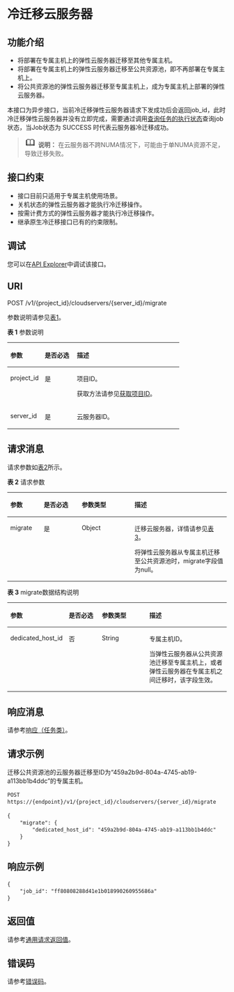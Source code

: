 # 冷迁移云服务器<a name="ecs_02_0207"></a>

## 功能介绍<a name="zh-cn_topic_0092803065_ecs_03_0601_zh-cn_topic_0057973179_section16588975"></a>

-   将部署在专属主机上的弹性云服务器迁移至其他专属主机。
-   将部署在专属主机上的弹性云服务器迁移至公共资源池，即不再部署在专属主机上。
-   将公共资源池的弹性云服务器迁移至专属主机上，成为专属主机上部署的弹性云服务器。

本接口为异步接口，当前冷迁移弹性云服务器请求下发成功后会返回job\_id，此时冷迁移弹性云服务器并没有立即完成，需要通过调用[查询任务的执行状态](查询任务的执行状态.md)查询job状态，当Job状态为 SUCCESS 时代表云服务器冷迁移成功。

>![](public_sys-resources/icon-note.gif) **说明：** 
>在云服务器不跨NUMA情况下，可能由于单NUMA资源不足，导致迁移失败。

## 接口约束<a name="section10197106104013"></a>

-   接口目前只适用于专属主机使用场景。
-   关机状态的弹性云服务器才能执行冷迁移操作。
-   按需计费方式的弹性云服务器才能执行冷迁移操作。
-   继承原生冷迁移接口已有的约束限制。

## 调试<a name="section926243314015"></a>

您可以在[API Explorer](https://apiexplorer.developer.huaweicloud.com/apiexplorer/doc?product=ECS&api=MigrateServer)中调试该接口。

## URI<a name="section48412952"></a>

POST /v1/\{project\_id\}/cloudservers/\{server\_id\}/migrate

参数说明请参见[表1](#table29396722)。

**表 1**  参数说明

<a name="table29396722"></a>
<table><thead align="left"><tr id="row15658103"><th class="cellrowborder" valign="top" width="19.99%" id="mcps1.2.4.1.1"><p id="p60346796"><a name="p60346796"></a><a name="p60346796"></a>参数</p>
</th>
<th class="cellrowborder" valign="top" width="18.67%" id="mcps1.2.4.1.2"><p id="p56252285"><a name="p56252285"></a><a name="p56252285"></a>是否必选</p>
</th>
<th class="cellrowborder" valign="top" width="61.339999999999996%" id="mcps1.2.4.1.3"><p id="p60141268"><a name="p60141268"></a><a name="p60141268"></a>描述</p>
</th>
</tr>
</thead>
<tbody><tr id="row39604502"><td class="cellrowborder" valign="top" width="19.99%" headers="mcps1.2.4.1.1 "><p id="p53848109"><a name="p53848109"></a><a name="p53848109"></a>project_id</p>
</td>
<td class="cellrowborder" valign="top" width="18.67%" headers="mcps1.2.4.1.2 "><p id="p66729601"><a name="p66729601"></a><a name="p66729601"></a>是</p>
</td>
<td class="cellrowborder" valign="top" width="61.339999999999996%" headers="mcps1.2.4.1.3 "><p id="p37593705"><a name="p37593705"></a><a name="p37593705"></a>项目ID。</p>
<p id="p1180512217438"><a name="p1180512217438"></a><a name="p1180512217438"></a>获取方法请参见<a href="获取项目ID.md">获取项目ID</a>。</p>
</td>
</tr>
<tr id="row59061958"><td class="cellrowborder" valign="top" width="19.99%" headers="mcps1.2.4.1.1 "><p id="p19289328"><a name="p19289328"></a><a name="p19289328"></a>server_id</p>
</td>
<td class="cellrowborder" valign="top" width="18.67%" headers="mcps1.2.4.1.2 "><p id="p18931763"><a name="p18931763"></a><a name="p18931763"></a>是</p>
</td>
<td class="cellrowborder" valign="top" width="61.339999999999996%" headers="mcps1.2.4.1.3 "><p id="p57077814"><a name="p57077814"></a><a name="p57077814"></a><span id="text1243755612246"><a name="text1243755612246"></a><a name="text1243755612246"></a>云服务器</span>ID。</p>
</td>
</tr>
</tbody>
</table>

## 请求消息<a name="section33063388"></a>

请求参数如[表2](#table6742880)所示。

**表 2**  请求参数

<a name="table6742880"></a>
<table><thead align="left"><tr id="row13072760"><th class="cellrowborder" valign="top" width="15.229999999999999%" id="mcps1.2.5.1.1"><p id="p52260639"><a name="p52260639"></a><a name="p52260639"></a>参数</p>
</th>
<th class="cellrowborder" valign="top" width="17.29%" id="mcps1.2.5.1.2"><p id="p5253358"><a name="p5253358"></a><a name="p5253358"></a>是否必选</p>
</th>
<th class="cellrowborder" valign="top" width="24.060000000000002%" id="mcps1.2.5.1.3"><p id="p22868878"><a name="p22868878"></a><a name="p22868878"></a>参数类型</p>
</th>
<th class="cellrowborder" valign="top" width="43.419999999999995%" id="mcps1.2.5.1.4"><p id="p40439847"><a name="p40439847"></a><a name="p40439847"></a>描述</p>
</th>
</tr>
</thead>
<tbody><tr id="row54402144"><td class="cellrowborder" valign="top" width="15.229999999999999%" headers="mcps1.2.5.1.1 "><p id="p44497505"><a name="p44497505"></a><a name="p44497505"></a>migrate</p>
</td>
<td class="cellrowborder" valign="top" width="17.29%" headers="mcps1.2.5.1.2 "><p id="p47528147"><a name="p47528147"></a><a name="p47528147"></a>是</p>
</td>
<td class="cellrowborder" valign="top" width="24.060000000000002%" headers="mcps1.2.5.1.3 "><p id="p24574685"><a name="p24574685"></a><a name="p24574685"></a>Object</p>
</td>
<td class="cellrowborder" valign="top" width="43.419999999999995%" headers="mcps1.2.5.1.4 "><p id="p63988077"><a name="p63988077"></a><a name="p63988077"></a>迁移云服务器，详情请参见<a href="#table7657338">表3</a>。</p>
<p id="p069552312476"><a name="p069552312476"></a><a name="p069552312476"></a>将弹性云服务器从专属主机迁移至公共资源池时，migrate字段值为null。</p>
</td>
</tr>
</tbody>
</table>

**表 3**  migrate数据结构说明

<a name="table7657338"></a>
<table><thead align="left"><tr id="row17725233"><th class="cellrowborder" valign="top" width="15.229999999999999%" id="mcps1.2.5.1.1"><p id="p212320319517"><a name="p212320319517"></a><a name="p212320319517"></a>参数</p>
</th>
<th class="cellrowborder" valign="top" width="17.29%" id="mcps1.2.5.1.2"><p id="p141231538517"><a name="p141231538517"></a><a name="p141231538517"></a>是否必选</p>
</th>
<th class="cellrowborder" valign="top" width="24.25%" id="mcps1.2.5.1.3"><p id="p01231137517"><a name="p01231137517"></a><a name="p01231137517"></a>参数类型</p>
</th>
<th class="cellrowborder" valign="top" width="43.230000000000004%" id="mcps1.2.5.1.4"><p id="p101231038519"><a name="p101231038519"></a><a name="p101231038519"></a>描述</p>
</th>
</tr>
</thead>
<tbody><tr id="row4862529914328"><td class="cellrowborder" valign="top" width="15.229999999999999%" headers="mcps1.2.5.1.1 "><p id="p39963283143216"><a name="p39963283143216"></a><a name="p39963283143216"></a>dedicated_host_id</p>
</td>
<td class="cellrowborder" valign="top" width="17.29%" headers="mcps1.2.5.1.2 "><p id="p6216169514328"><a name="p6216169514328"></a><a name="p6216169514328"></a>否</p>
</td>
<td class="cellrowborder" valign="top" width="24.25%" headers="mcps1.2.5.1.3 "><p id="p193254814328"><a name="p193254814328"></a><a name="p193254814328"></a>String</p>
</td>
<td class="cellrowborder" valign="top" width="43.230000000000004%" headers="mcps1.2.5.1.4 "><p id="p10407151510462"><a name="p10407151510462"></a><a name="p10407151510462"></a>专属主机ID。</p>
<p id="p2231868514328"><a name="p2231868514328"></a><a name="p2231868514328"></a>当弹性云服务器从公共资源池迁移至专属主机上，或者弹性云服务器在专属主机之间迁移时，该字段生效。</p>
</td>
</tr>
</tbody>
</table>

## 响应消息<a name="section29135036"></a>

请参考[响应（任务类）](响应（任务类）.md)。

## 请求示例<a name="section1791154205019"></a>

迁移公共资源池的云服务器迁移至ID为“459a2b9d-804a-4745-ab19-a113bb1b4ddc”的专属主机。

```
POST https://{endpoint}/v1/{project_id}/cloudservers/{server_id}/migrate

{
    "migrate": {
        "dedicated_host_id": "459a2b9d-804a-4745-ab19-a113bb1b4ddc"
    }
}
```

## 响应示例<a name="section20192755104713"></a>

```
{    
    "job_id": "ff80808288d41e1b018990260955686a" 
}
```

## 返回值<a name="section27037160"></a>

请参考[通用请求返回值](通用请求返回值.md)。

## 错误码<a name="section85821649202813"></a>

请参考[错误码](错误码.md)。

